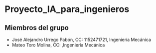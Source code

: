 # Proyecto_IA_para_ingenieros 

## Miembros del grupo

- José Alejandro Urrego Pabón, CC: 1152471721, Ingeniería Mecánica<br>
- Mateo Toro Molina, CC: ,Ingeniería Mecánica


